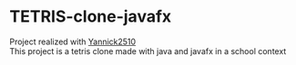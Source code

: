 # TETRIS-clone-javafx
Project realized with [Yannick2510](https://github.com/Yannick2510) <br>
This project is a tetris clone made with java and javafx in a school context

